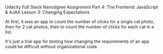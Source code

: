 Udacity Full Stack Nanodgree Assignment 
Part 4: The Frontend: JavaScript & AJAX 
Lesson 3: Changing Expectations

At first, it was an app to count the number of clicks for a single cat photo, 
then for 2 cat photos, 
then to count the number of clicks for each cat in a list.

It's just a trial app for testing how changing the requirements of an app could be difficult without organizational code.